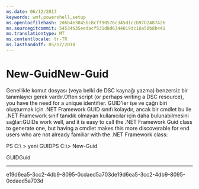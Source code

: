 ```yaml
---
ms.date: 06/12/2017
keywords: wmf,powershell,setup
ms.openlocfilehash: 2d6b4e3045bc8cff90576c345d1ccb97b2487426
ms.sourcegitcommit: 54534635eedacf531d8d6344019dc16a50b8b441
ms.translationtype: MT
ms.contentlocale: tr-TR
ms.lasthandoff: 05/17/2018
---
```

# <a name="new-guid"></a><span data-ttu-id="0d8e8-102">New-Guid</span><span class="sxs-lookup"><span data-stu-id="0d8e8-102">New-Guid</span></span>
<span data-ttu-id="0d8e8-103">Genellikle komut dosyası (veya belki de DSC kaynağı yazma) benzersiz bir tanımlayıcı gerek vardır.</span><span class="sxs-lookup"><span data-stu-id="0d8e8-103">Often script (or perhaps writing a DSC resource), you have the need for a unique identifier.</span></span> <span data-ttu-id="0d8e8-104">GUID'ler işe ve çağrı biri oluşturmak için .NET Framework GUID sınıfı kolaydır, ancak bir cmdlet bu ile .NET Framework sınıf tanıdık olmayan kullanıcılar için daha bulunabilmesini sağlar:</span><span class="sxs-lookup"><span data-stu-id="0d8e8-104">GUIDs work well, and it is easy to call the .NET Framework Guid class to generate one, but having a cmdlet makes this more discoverable for end users who are not already familiar with the .NET Framework class:</span></span>

<span data-ttu-id="0d8e8-105">PS C:\\ &gt; yeni GUID</span><span class="sxs-lookup"><span data-stu-id="0d8e8-105">PS C:\\&gt; New-Guid</span></span>

<span data-ttu-id="0d8e8-106">GUID</span><span class="sxs-lookup"><span data-stu-id="0d8e8-106">Guid</span></span>

----

<span data-ttu-id="0d8e8-107">e19d6ea5-3cc2-4db9-8095-0cdaed5a703d</span><span class="sxs-lookup"><span data-stu-id="0d8e8-107">e19d6ea5-3cc2-4db9-8095-0cdaed5a703d</span></span>
